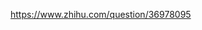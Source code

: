 




https://www.zhihu.com/question/36978095
































































































































































